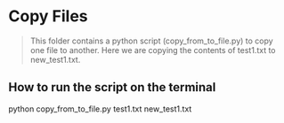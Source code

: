 # Copy Files
>This folder contains a python script (copy_from_to_file.py) to copy one file to another.
Here we are copying the contents of  test1.txt to new_test1.txt. 

## How to run the script on the terminal

python copy_from_to_file.py test1.txt new_test1.txt

